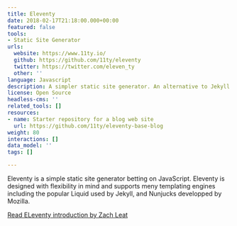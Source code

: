 ```yaml
---
title: Eleventy
date: 2018-02-17T21:18:00.000+00:00
featured: false
tools:
- Static Site Generator
urls:
  website: https://www.11ty.io/
  github: https://github.com/11ty/eleventy
  twitter: https://twitter.com/eleven_ty
  other: ''
language: Javascript
description: A simpler static site generator. An alternative to Jekyll.
license: Open Source
headless-cms: ''
related_tools: []
resources:
- name: Starter repository for a blog web site
  url: https://github.com/11ty/eleventy-base-blog
weight: 80
interactions: []
data_model: ''
tags: []

---
```

Eleventy is a simple static site generator betting on JavaScript. Eleventy is designed with flexibility in mind and supports meny templating engines including the popular Liquid used by Jekyll, and Nunjucks developped by Mozilla.

[Read ELeventy introduction by Zach Leat](https://www.zachleat.com/web/introducing-eleventy/)